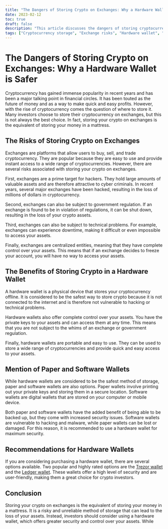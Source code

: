 ```yaml
---
title: "The Dangers of Storing Crypto on Exchanges: Why a Hardware Wallet is Safer"
date: 2023-02-12
toc: true
draft: false
description: "This article discusses the dangers of storing cryptocurrency on exchanges, explaining why it is equivalent to storing money in a mattress, and highlights the benefits of using a hardware wallet for secure storage."
tags: ["Cryptocurrency storage", "Exchange risks", "Hardware wallet", "Cybersecurity", "Investing in crypto", "Safe storage", "Private keys", "Portable wallets", "Government regulation"]
---
```

# The Dangers of Storing Crypto on Exchanges: Why a Hardware Wallet is Safer

Cryptocurrency has gained immense popularity in recent years and has been a major talking point in financial circles. It has been touted as the future of money and as a way to make quick and easy profits. However, with the rise of cryptocurrency comes the question of where to store it. Many investors choose to store their cryptocurrency on exchanges, but this is not always the best choice. In fact, storing your crypto on exchanges is the equivalent of storing your money in a mattress.

## The Risks of Storing Crypto on Exchanges

Exchanges are platforms that allow users to buy, sell, and trade cryptocurrency. They are popular because they are easy to use and provide instant access to a wide range of cryptocurrencies. However, there are several risks associated with storing your crypto on exchanges.

First, exchanges are a prime target for hackers. They hold large amounts of valuable assets and are therefore attractive to cyber criminals. In recent years, several major exchanges have been hacked, resulting in the loss of millions of dollars in cryptocurrency.

Second, exchanges can also be subject to government regulation. If an exchange is found to be in violation of regulations, it can be shut down, resulting in the loss of your crypto assets.

Third, exchanges can also be subject to technical problems. For example, exchanges can experience downtime, making it difficult or even impossible to access your assets.

Finally, exchanges are centralized entities, meaning that they have complete control over your assets. This means that if an exchange decides to freeze your account, you will have no way to access your assets.

## The Benefits of Storing Crypto in a Hardware Wallet

A hardware wallet is a physical device that stores your cryptocurrency offline. It is considered to be the safest way to store crypto because it is not connected to the internet and is therefore not vulnerable to hacking or technical problems.

Hardware wallets also offer complete control over your assets. You have the private keys to your assets and can access them at any time. This means that you are not subject to the whims of an exchange or government regulation.

Finally, hardware wallets are portable and easy to use. They can be used to store a wide range of cryptocurrencies and provide quick and easy access to your assets.

## Mention of Paper and Software Wallets

While hardware wallets are considered to be the safest method of storage, paper and software wallets are also options. Paper wallets involve printing out your private keys and storing them in a secure location. Software wallets are digital wallets that are stored on your computer or mobile device.

Both paper and software wallets have the added benefit of being able to be backed up, but they come with increased security issues. Software wallets are vulnerable to hacking and malware, while paper wallets can be lost or damaged. For this reason, it is recommended to use a hardware wallet for maximum security.

## Recommendations for Hardware Wallets

If you are considering purchasing a hardware wallet, there are several options available. Two popular and highly rated options are the [Trezor wallet](https://amzn.to/3xfyuEM) and the [Ledger wallet](https://amzn.to/3jSMyRE). These wallets offer a high level of security and are user-friendly, making them a great choice for crypto investors.

## Conclusion

Storing your crypto on exchanges is the equivalent of storing your money in a mattress. It is a risky and unreliable method of storage that can lead to the loss of your assets. Instead, investors should consider using a hardware wallet, which offers greater security and control over your assets. While
